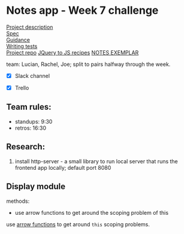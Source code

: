 # Notes app - Week 7 challenge

[Project description](https://github.com/makersacademy/course/blob/master/further_javascript/project_track.md)  
[Spec](https://github.com/makersacademy/course/blob/master/further_javascript/notes_app_user_stories.md)  
[Guidance](https://github.com/makersacademy/course/blob/master/further_javascript/frontend_single_page_app_guidance.md)    
[Writing tests](https://github.com/makersacademy/course/blob/master/pills/writing_tests_without_a_testing_library.md)  
[Project repo](https://github.com/aniasobo/notes-app)
[JQuery to JS recipes](http://youmightnotneedjquery.com/)
[NOTES EXEMPLAR](https://github.com/maryrosecook/notes-exemplar)

team: Lucian, Rachel, Joe; split to pairs halfway through the week.  

- [x] Slack channel
- [x] Trello


## Team rules:

- standups: 9:30
- retros: 16:30

## Research:

1. install http-server - a small library to run local server that runs the frontend app locally; default port 8080


## Display module

methods:

- use arrow functions to get around the scoping problem of this

use [arrow functions]() to get around `this` scoping problems.

